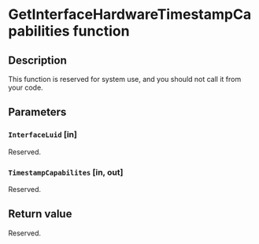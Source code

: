 # GetInterfaceHardwareTimestampCapabilities function

## Description

This function is reserved for system use, and you should not call it from your code.

## Parameters

### `InterfaceLuid` [in]

Reserved.

### `TimestampCapabilites` [in, out]

Reserved.

## Return value

Reserved.